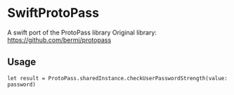 # SwiftProtoPass
A swift port of the ProtoPass library
Original library: https://github.com/bermi/protopass

## Usage

```
let result = ProtoPass.sharedInstance.checkUserPasswordStrength(value: password)
        
```
